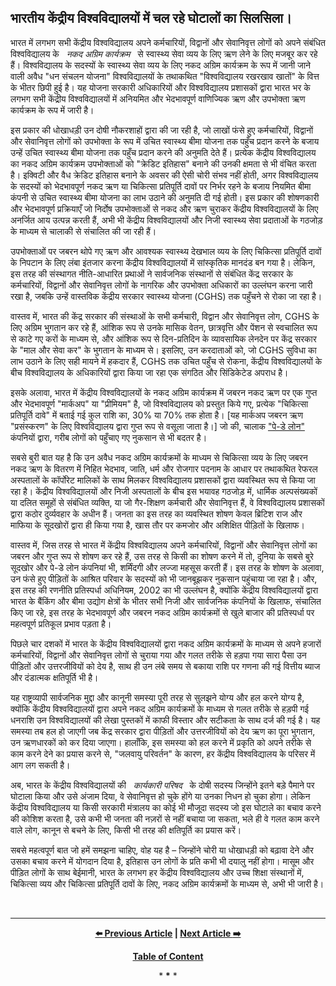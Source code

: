 ## भारतीय केंद्रीय विश्वविद्यालयों में चल रहे घोटालों का सिलसिला।

भारत में लगभग सभी केंद्रीय विश्वविद्यालय अपने कर्मचारियों, विद्वानों और सेवानिवृत्त लोगों को अपने संबंधित विश्वविद्यालय के &nbsp; *नकद अग्रिम कार्यक्रम* &nbsp; से स्वास्थ्य सेवा व्यय के लिए ऋण लेने के लिए मजबूर कर रहे हैं। विश्वविद्यालय के सदस्यों के स्वास्थ्य सेवा व्यय के लिए नकद अग्रिम कार्यक्रम के रूप में जानी जाने वाली अवैध "धन संचलन योजना" विश्वविद्यालयों के तथाकथित "विश्वविद्यालय रखरखाव खातों" के वित्त के भीतर छिपी हुई है। यह योजना सरकारी अधिकारियों और विश्वविद्यालय प्रशासकों द्वारा भारत भर के लगभग सभी केंद्रीय विश्वविद्यालयों में अनियमित और भेदभावपूर्ण वाणिज्यिक ऋण और उपभोक्ता ऋण कार्यक्रम के रूप में जारी है।

इस प्रकार की धोखाधड़ी उन दोषी नौकरशाहों द्वारा की जा रही है, जो लाखों फंसे हुए कर्मचारियों, विद्वानों और सेवानिवृत्त लोगों को उपभोक्ता के रूप में उचित स्वास्थ्य बीमा योजना तक पहुँच प्रदान करने के बजाय उन्हें उचित स्वास्थ्य बीमा योजना तक पहुँच प्रदान करने की अनुमति देते हैं। प्रत्येक केंद्रीय विश्वविद्यालय का नकद अग्रिम कार्यक्रम उपभोक्ताओं को "क्रेडिट इतिहास" बनाने की उनकी क्षमता से भी वंचित करता है। इक्विटी और वैध क्रेडिट इतिहास बनाने के अवसर की ऐसी चोरी संभव नहीं होती, अगर विश्वविद्यालय के सदस्यों को भेदभावपूर्ण नकद ऋण या चिकित्सा प्रतिपूर्ति दावों पर निर्भर रहने के बजाय नियमित बीमा कंपनी से उचित स्वास्थ्य बीमा योजना का लाभ उठाने की अनुमति दी गई होती। इस प्रकार की शोषणकारी और भेदभावपूर्ण प्रक्रियाएँ जो निर्दोष उपभोक्ताओं से नकद और ऋण चुराकर केंद्रीय विश्वविद्यालयों के लिए अनर्जित आय उत्पन्न करती हैं, अभी भी केंद्रीय विश्वविद्यालयों और निजी स्वास्थ्य सेवा प्रदाताओं के गठजोड़ के माध्यम से चालाकी से संचालित की जा रही हैं।

उपभोक्ताओं पर जबरन थोपे गए ऋण और आवश्यक स्वास्थ्य देखभाल व्यय के लिए चिकित्सा प्रतिपूर्ति दावों के निपटान के लिए लंबा इंतजार करना केंद्रीय विश्वविद्यालयों में सांस्कृतिक मानदंड बन गया है। लेकिन, इस तरह की संस्थागत नीति-आधारित प्रथाओं ने सार्वजनिक संस्थानों से संबंधित केंद्र सरकार के कर्मचारियों, विद्वानों और सेवानिवृत्त लोगों के नागरिक और उपभोक्ता अधिकारों का उल्लंघन करना जारी रखा है, जबकि उन्हें वास्तविक केंद्रीय सरकार स्वास्थ्य योजना (CGHS) तक पहुँचने से रोका जा रहा है।

वास्तव में, भारत की केंद्र सरकार की संस्थाओं के सभी कर्मचारी, विद्वान और सेवानिवृत्त लोग, CGHS के लिए अग्रिम भुगतान कर रहे हैं, आंशिक रूप से उनके मासिक वेतन, छात्रवृत्ति और पेंशन से स्वचालित रूप से काटे गए करों के माध्यम से, और आंशिक रूप से दिन-प्रतिदिन के व्यावसायिक लेनदेन पर केंद्र सरकार के "माल और सेवा कर" के भुगतान के माध्यम से। इसलिए, उन करदाताओं को, जो CGHS सुविधा का लाभ उठाने के लिए सही मायने में हकदार हैं, CGHS तक उचित पहुँच से रोकना, केंद्रीय विश्वविद्यालयों के बीच विश्वविद्यालय के अधिकारियों द्वारा किया जा रहा एक संगठित और सिंडिकेटेड अपराध है।

इसके अलावा, भारत में केंद्रीय विश्वविद्यालयों के नकद अग्रिम कार्यक्रम में जबरन नकद ऋण पर एक गुप्त और भेदभावपूर्ण "मार्कअप" या "प्रीमियम" है, जो विश्वविद्यालय को प्रस्तुत किये गए, प्रत्येक "चिकित्सा प्रतिपूर्ति दावे" में बताई गई कुल राशि का, 30% या 70% तक होता है। [यह मार्कअप जबरन ऋण "प्रसंस्करण" के लिए विश्वविद्यालय द्वारा गुप्त रूप से वसूला जाता है।] जो की, चालाक ["पे-डे लोन"](https://en.wikipedia.org/wiki/Payday_loan) कंपनियों द्वारा, गरीब लोगों को पहुँचाए गए नुकसान से भी बदतर है। 

सबसे बुरी बात यह है कि उन अवैध नकद अग्रिम कार्यक्रमों के माध्यम से चिकित्सा व्यय के लिए जबरन नकद ऋण के वितरण में निहित भेदभाव, जाति, धर्म और रोजगार पदनाम के आधार पर तथाकथित रेफरल अस्पतालों के कॉर्पोरेट मालिकों के साथ मिलकर विश्वविद्यालय प्रशासकों द्वारा व्यवस्थित रूप से किया जा रहा है। केंद्रीय विश्वविद्यालयों और निजी अस्पतालों के बीच इस भयावह गठजोड़ में, धार्मिक अल्पसंख्यकों या दलित समूहों से संबंधित व्यक्ति, या जो गैर-शिक्षण कर्मचारी और सेवानिवृत्त हैं, वे विश्वविद्यालय प्रशासकों द्वारा कठोर दुर्व्यवहार के अधीन हैं। जनता का इस तरह का व्यवस्थित शोषण केवल ब्रिटिश राज और माफिया के सूदखोरों द्वारा ही किया गया है, खास तौर पर कमजोर और अशिक्षित पीड़ितों के खिलाफ।

वास्तव में, जिस तरह से भारत में केंद्रीय विश्वविद्यालय अपने कर्मचारियों, विद्वानों और सेवानिवृत्त लोगों का जबरन और गुप्त रूप से शोषण कर रहे हैं,  उस तरह से किसी का शोषण करने में तो, दुनिया के सबसे बुरे सूदखोर और पे-डे लोन कंपनियां भी, शर्मिंदगी और लज्जा महसूस करती हैं। इस तरह के शोषण के अलावा, उन फंसे हुए पीड़ितों के आश्रित परिवार के सदस्यों को भी जानबूझकर नुकसान पहुंचाया जा रहा है। और, इस तरह की रणनीति प्रतिस्पर्धा अधिनियम, 2002 का भी उल्लंघन है, क्योंकि केंद्रीय विश्वविद्यालयों द्वारा भारत के बैंकिंग और बीमा उद्योग क्षेत्रों के भीतर सभी निजी और सार्वजनिक कंपनियों के खिलाफ, संचालित किए जा रहे, इस तरह के भेदभावपूर्ण और जबरन नकद अग्रिम कार्यक्रमों से खुले बाजार की प्रतिस्पर्धा पर महत्वपूर्ण प्रतिकूल प्रभाव पड़ता है।

पिछले चार दशकों में भारत के केंद्रीय विश्वविद्यालयों द्वारा नकद अग्रिम कार्यक्रमों के माध्यम से अपने हजारों कर्मचारियों, विद्वानों और सेवानिवृत्त लोगों से चुराया गया और गलत तरीके से हड़पा गया सारा पैसा उन पीड़ितों और उत्तरजीवियों को देय है, साथ ही उन लंबे समय से बकाया राशि पर गणना की गई वित्तीय ब्याज और दंडात्मक क्षतिपूर्ति भी है।

यह राष्ट्रव्यापी सार्वजनिक मुद्दा और कानूनी समस्या पूरी तरह से सुलझने योग्य और हल करने योग्य है, क्योंकि केंद्रीय विश्वविद्यालयों द्वारा अपने नकद अग्रिम कार्यक्रमों के माध्यम से गलत तरीके से हड़पी गई धनराशि उन विश्वविद्यालयों की लेखा पुस्तकों में काफी विस्तार और सटीकता के साथ दर्ज की गई है। यह समस्या तब हल हो जाएगी जब केंद्र सरकार द्वारा पीड़ितों और उत्तरजीवियों को देय ऋण का पूरा भुगतान, उन ऋणधारकों को कर दिया जाएगा। हालाँकि, इस समस्या को हल करने में प्रकृति को अपने तरीके से काम करने देने का प्रयास करने से, "जलवायु परिवर्तन" के कारण, हर केंद्रीय विश्वविद्यालय के परिसर में आग लग सकती है।

अब, भारत के केंद्रीय विश्वविद्यालयों की &nbsp; *कार्यकारी परिषद* &nbsp; के दोषी सदस्य जिन्होंने इतने बड़े पैमाने पर घोटाला किया और उसे अंजाम दिया, वे सेवानिवृत्त हो चुके होंगे या उनका निधन हो चुका होगा। लेकिन केंद्रीय विश्वविद्यालय या किसी सरकारी मंत्रालय का कोई भी मौजूदा सदस्य जो इस घोटाले का बचाव करने की कोशिश करता है, उसे कभी भी जनता की नज़रों से नहीं बचाया जा सकता, भले ही वे गलत काम करने वाले लोग, कानून से बचने के लिए, किसी भी तरह की क्षतिपूर्ति का प्रयास करें।

सबसे महत्वपूर्ण बात जो हमें समझना चाहिए, वोह यह है – जिन्होंने चोरी या धोखाधड़ी को बढ़ावा देने और उसका बचाव करने में योगदान दिया है, इतिहास उन लोगों के प्रति कभी भी दयालु नहीं होगा। मासूम और पीड़ित लोगों के साथ बेईमानी, भारत के लगभग हर केंद्रीय विश्वविद्यालय और उच्च शिक्षा संस्थानों में, चिकित्सा व्यय और चिकित्सा प्रतिपूर्ति दावों के लिए, नकद अग्रिम कार्यक्रमों के माध्यम से, अभी भी जारी है।

<br>

---

<div align="center">
  
  **[:arrow_left: Previous Article][Prev] | [Next Article :arrow_right:][Next]** 
  
  **[Table of Content][TOC]**

  [Prev]: https://github.com/just-noticeable/damroo/blob/main/ongoing-profound-scams-among-indian-central-universities.md
  [TOC]: https://github.com/just-noticeable/damroo?tab=readme-ov-file#damroo
  [Next]: https://github.com/just-noticeable/damroo/blob/main/in-the-interests-of-public-service-consumer-awareness-and-freedom-of-expression.md

  
  <p>* <b>*</b> *</p> 
  
</div>